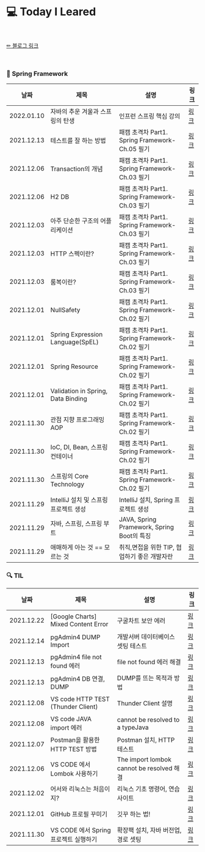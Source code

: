 # 💻 Today I Leared

<br/>

<p>
  <a href="https://velog.io/@doobyeol">✏ 블로그 링크</a>
</p>

<br/>

### 📗 Spring Framework

| 날짜         | 제목                        | 설명                                      | 링크                                           |
|------------| -------------------------- |-----------------------------------------| ---------------------------------------------- |
| 2022.01.10 | 자바의 추운 겨울과 스프링의 탄생| 인프런 스프링 핵심 강의 | [링크](https://velog.io/@doobyeol/자바-진영의-추운-겨울과-스프링의-탄생) |
| 2021.12.13 | 테스트를 잘 하는 방법| 패캠 초격차 Part1. Spring Framework-Ch.05 필기 | [링크](https://velog.io/@doobyeol/테스트를-잘-하는-방법) |
| 2021.12.06 | Transaction의 개념| 패캠 초격차 Part1. Spring Framework-Ch.03 필기 | [링크](https://velog.io/@doobyeol/Transaction의-개념) |
| 2021.12.06 | H2 DB| 패캠 초격차 Part1. Spring Framework-Ch.03 필기 | [링크](https://velog.io/@doobyeol/H2-DB) |
| 2021.12.03 | 아주 단순한 구조의 어플리케이션| 패캠 초격차 Part1. Spring Framework-Ch.03 필기 | [링크](https://velog.io/@doobyeol/아주-단순한-구조1-Layer의-어플리케이션) |
| 2021.12.03 | HTTP 스펙이란?| 패캠 초격차 Part1. Spring Framework-Ch.03 필기 | [링크](https://velog.io/@doobyeol/HTTP-스펙이란) |
| 2021.12.03 | 룸복이란?| 패캠 초격차 Part1. Spring Framework-Ch.03 필기 | [링크](https://velog.io/@doobyeol/룸복이란) |
| 2021.12.01 | NullSafety| 패캠 초격차 Part1. Spring Framework-Ch.02 필기 | [링크](https://velog.io/@doobyeol/21-12-01-NullSafety) |
| 2021.12.01 | Spring Expression Language(SpEL)| 패캠 초격차 Part1. Spring Framework-Ch.02 필기 | [링크](https://velog.io/@doobyeol/21-12-01-SpEL) |
| 2021.12.01 | Spring Resource| 패캠 초격차 Part1. Spring Framework-Ch.02 필기 | [링크](https://velog.io/@doobyeol/21-12-01-SpringResource) |
| 2021.12.01 | Validation in Spring, Data Binding| 패캠 초격차 Part1. Spring Framework-Ch.02 필기 | [링크](https://velog.io/@doobyeol/21-12-02-Spring) |
| 2021.11.30 | 관점 지향 프로그래밍 AOP| 패캠 초격차 Part1. Spring Framework-Ch.02 필기 | [링크](https://velog.io/@doobyeol/관점-지향-프로그래밍-AOP) |
| 2021.11.30 | IoC, DI, Bean, 스프링 컨테이너| 패캠 초격차 Part1. Spring Framework-Ch.02 필기 | [링크](https://velog.io/@doobyeol/IoC-DI-Bean-스프링-컨테이너) |
| 2021.11.30 | 스프링의 Core Technology| 패캠 초격차 Part1. Spring Framework-Ch.02 필기 | [링크](https://velog.io/@doobyeol/스프링의-Core-Technology) |
| 2021.11.29 | IntelliJ 설치 및 스프링 프로젝트 생성| IntelliJ 설치, Spring 프로젝트 생성             | [링크](https://velog.io/@doobyeol/IntelliJ-설치-및-스프링-프로젝트-생성) |
| 2021.11.29 | 자바, 스프링, 스프링 부트    | JAVA, Spring Pramework, Spring Boot의 특징 | [링크](https://velog.io/@doobyeol/자바-스프링-스프링-부트) |
| 2021.11.29 | 애매하게 아는 것 == 모르는 것 | 취직,면접을 위한 TIP, 협업하기 좋은 개발자란             | [링크](https://velog.io/@doobyeol/아는-것-애매하게-아는-것-모르는-것) |



### 🔍 TIL

| 날짜         | 제목                          | 설명                                 | 링크                                           |
|------------|-----------------------------|------------------------------------| ---------------------------------------------- |
| 2021.12.22 | [Google Charts] Mixed Content Error  | 구굴차트 보안 에러 | [링크](https://velog.io/@doobyeol/Google-Charts-Mixed-Content-Error)|
| 2021.12.14 | pgAdmin4 DUMP Import  | 개발서버 데이터베이스 셋팅 테스트 | [링크](https://velog.io/@doobyeol/pgAdmin4-DUMP-Import)|
| 2021.12.13 | pgAdmin4 file not found 에러  | file not found 에러 해결 | [링크](https://velog.io/@doobyeol/pgAdmin4-file-not-found-에러)|
| 2021.12.13 | pgAdmin4 DB 연결, DUMP   | DUMP를 뜨는 목적과 방법               | [링크](https://velog.io/@doobyeol/pgAdmin4-DB-연결-DUMP)|
| 2021.12.08 | VS code HTTP TEST (Thunder Client)   | Thunder Client 설명               | [링크](https://velog.io/@doobyeol/VS-code-HTTP-TEST-Thunder-Client) |
| 2021.12.08 | VS code JAVA import 에러   | cannot be resolved to a typeJava               | [링크](https://velog.io/@doobyeol/VS-code-JAVA-import-에러) |
| 2021.12.07 | Postman을 활용한 HTTP TEST 방법   | Postman 설치, HTTP 테스트               | [링크](https://velog.io/@doobyeol/Postman을-활용한-http-test-방법) |
| 2021.12.06 | VS CODE 에서 Lombok 사용하기      | The import lombok cannot be resolved 해결 | [링크](https://velog.io/@doobyeol/VS-CODE-에서-Lombok-사용하기) |
| 2021.12.02 | 어서와 리눅스는 처음이지?              | 리눅스 기초 명령어, 연습사이트                  | [링크](https://velog.io/@doobyeol/리눅스-기초-명령어) |
| 2021.12.01 | GitHub 프로필 꾸미기              | 깃꾸 하는 법!                           | [링크](https://velog.io/@doobyeol/깃꾸-GitHub-프로필-꾸미기) |
| 2021.11.30 | VS CODE 에서 Spring 프로젝트 실행하기 | 확장팩 설치, 자바 버전업, 경로 셋팅              | [링크](https://velog.io/@doobyeol/VS-CODE-에서-Spring-프로젝트-실행하기) |


